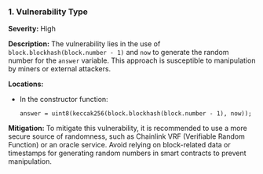 ### 1. **Vulnerability Type**

**Severity:**
High

**Description:**
The vulnerability lies in the use of `block.blockhash(block.number - 1)` and `now` to generate the random number for the `answer` variable. This approach is susceptible to manipulation by miners or external attackers.

**Locations:**

- In the constructor function:
  ```solidity
  answer = uint8(keccak256(block.blockhash(block.number - 1), now));
  ```

**Mitigation:**
To mitigate this vulnerability, it is recommended to use a more secure source of randomness, such as Chainlink VRF (Verifiable Random Function) or an oracle service. Avoid relying on block-related data or timestamps for generating random numbers in smart contracts to prevent manipulation.